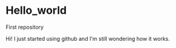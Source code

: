 # Hello_world
First repository

Hi! I just started using github and I'm still wondering how it works.
